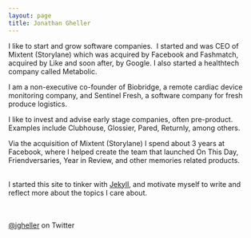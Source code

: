 ```yaml
---
layout: page
title: Jonathan Gheller
---
```



I like to start and grow software companies.
 I started and was CEO of Mixtent (Storylane) which was acquired by Facebook and Fashmatch, acquired by Like and soon after, by Google. I also started a healthtech company called Metabolic. 

I am a non-executive co-founder of Biobridge, a remote cardiac device monitoring company, and Sentinel Fresh, a software company for fresh produce logistics.


I like to invest and advise early stage companies, often pre-product. Examples include Clubhouse, Glossier, Pared, Returnly, among others. 

Via the acquisition of Mixtent (Storylane) I spend about 3 years at Facebook, where I helped create the team that launched On This Day, Friendversaries, Year in Review, and other memories related products. 

&nbsp;  
I started this site to tinker with [Jekyll](https://jekyllrb.com/), and motivate myself to write and reflect more about the topics I care about.

&nbsp;  
&nbsp;  
[@jgheller](https://twitter.com/jgheller) on Twitter